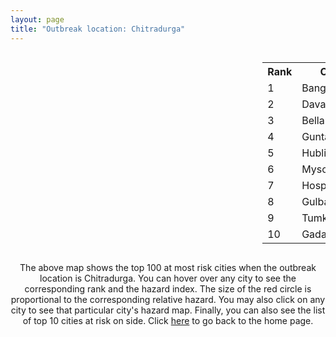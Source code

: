 ```yaml
---
layout: page
title: "Outbreak location: Chitradurga"
---
```

<div style="width: 100%; overflow: auto;">
<div style="width: 75%; float: left;">
<div id="mapid">
<script src="https://buda-magenta.github.io/hazard_map/load_map.js"></script>

<script>
var marker_outbreak = L.marker([14.226644, 76.400512],{"autoPan": true}).addTo(map); marker_outbreak.bindTooltip("Chitradurga").openTooltip();

var circle_1 = L.circle([12.979120, 77.591300], {"pane": "markerPane", "color": "red", "fill": true, "fillOpacity": 0.2, "fillRule": "evenodd", "lineCap": "round", "lineJoin": "round", "opacity": 1.0, "radius": 143981, "stroke": true, "weight": 3}).addTo(map);
circle_1.bindTooltip("Bangalore<br>rank: 1<br>hazard index: 0.143981")
circle_1.bindPopup('<a href="https://buda-magenta.github.io/hazard_map/Bangalore">Bangalore</a>')

var circle_2 = L.circle([14.466127, 75.920636], {"pane": "markerPane", "color": "red", "fill": true, "fillOpacity": 0.2, "fillRule": "evenodd", "lineCap": "round", "lineJoin": "round", "opacity": 1.0, "radius": 83074, "stroke": true, "weight": 3}).addTo(map);
circle_2.bindTooltip("Davanagere<br>rank: 2<br>hazard index: 0.083074")
circle_2.bindPopup('<a href="https://buda-magenta.github.io/hazard_map/Davanagere">Davanagere</a>')

var circle_3 = L.circle([15.143395, 76.919388], {"pane": "markerPane", "color": "red", "fill": true, "fillOpacity": 0.2, "fillRule": "evenodd", "lineCap": "round", "lineJoin": "round", "opacity": 1.0, "radius": 73922, "stroke": true, "weight": 3}).addTo(map);
circle_3.bindTooltip("Bellary<br>rank: 3<br>hazard index: 0.073923")
circle_3.bindPopup('<a href="https://buda-magenta.github.io/hazard_map/Bellary">Bellary</a>')

var circle_4 = L.circle([15.119651, 77.455290], {"pane": "markerPane", "color": "red", "fill": true, "fillOpacity": 0.2, "fillRule": "evenodd", "lineCap": "round", "lineJoin": "round", "opacity": 1.0, "radius": 22624, "stroke": true, "weight": 3}).addTo(map);
circle_4.bindTooltip("Guntakal<br>rank: 4<br>hazard index: 0.022624")
circle_4.bindPopup('<a href="https://buda-magenta.github.io/hazard_map/Guntakal">Guntakal</a>')

var circle_5 = L.circle([15.351838, 75.137985], {"pane": "markerPane", "color": "red", "fill": true, "fillOpacity": 0.2, "fillRule": "evenodd", "lineCap": "round", "lineJoin": "round", "opacity": 1.0, "radius": 7313, "stroke": true, "weight": 3}).addTo(map);
circle_5.bindTooltip("Hubli<br>rank: 5<br>hazard index: 0.007314")
circle_5.bindPopup('<a href="https://buda-magenta.github.io/hazard_map/Hubli">Hubli</a>')

var circle_6 = L.circle([12.305183, 76.655361], {"pane": "markerPane", "color": "red", "fill": true, "fillOpacity": 0.2, "fillRule": "evenodd", "lineCap": "round", "lineJoin": "round", "opacity": 1.0, "radius": 6768, "stroke": true, "weight": 3}).addTo(map);
circle_6.bindTooltip("Mysore<br>rank: 6<br>hazard index: 0.006768")
circle_6.bindPopup('<a href="https://buda-magenta.github.io/hazard_map/Mysore">Mysore</a>')

var circle_7 = L.circle([15.266493, 76.387230], {"pane": "markerPane", "color": "red", "fill": true, "fillOpacity": 0.2, "fillRule": "evenodd", "lineCap": "round", "lineJoin": "round", "opacity": 1.0, "radius": 6537, "stroke": true, "weight": 3}).addTo(map);
circle_7.bindTooltip("Hospet<br>rank: 7<br>hazard index: 0.006538")
circle_7.bindPopup('<a href="https://buda-magenta.github.io/hazard_map/Hospet">Hospet</a>')

var circle_8 = L.circle([17.166667, 77.083333], {"pane": "markerPane", "color": "red", "fill": true, "fillOpacity": 0.2, "fillRule": "evenodd", "lineCap": "round", "lineJoin": "round", "opacity": 1.0, "radius": 6308, "stroke": true, "weight": 3}).addTo(map);
circle_8.bindTooltip("Gulbarga<br>rank: 8<br>hazard index: 0.006308")
circle_8.bindPopup('<a href="https://buda-magenta.github.io/hazard_map/Gulbarga">Gulbarga</a>')

var circle_9 = L.circle([13.340077, 77.100621], {"pane": "markerPane", "color": "red", "fill": true, "fillOpacity": 0.2, "fillRule": "evenodd", "lineCap": "round", "lineJoin": "round", "opacity": 1.0, "radius": 5225, "stroke": true, "weight": 3}).addTo(map);
circle_9.bindTooltip("Tumkur<br>rank: 9<br>hazard index: 0.005226")
circle_9.bindPopup('<a href="https://buda-magenta.github.io/hazard_map/Tumkur">Tumkur</a>')

var circle_10 = L.circle([15.426365, 75.630079], {"pane": "markerPane", "color": "red", "fill": true, "fillOpacity": 0.2, "fillRule": "evenodd", "lineCap": "round", "lineJoin": "round", "opacity": 1.0, "radius": 4088, "stroke": true, "weight": 3}).addTo(map);
circle_10.bindTooltip("Gadag<br>rank: 10<br>hazard index: 0.004088")
circle_10.bindPopup('<a href="https://buda-magenta.github.io/hazard_map/Gadag">Gadag</a>')

var circle_11 = L.circle([13.318014, 75.773874], {"pane": "markerPane", "color": "red", "fill": true, "fillOpacity": 0.2, "fillRule": "evenodd", "lineCap": "round", "lineJoin": "round", "opacity": 1.0, "radius": 3824, "stroke": true, "weight": 3}).addTo(map);
circle_11.bindTooltip("Chikmagalur<br>rank: 11<br>hazard index: 0.003824")
circle_11.bindPopup('<a href="https://buda-magenta.github.io/hazard_map/Chikmagalur">Chikmagalur</a>')

var circle_12 = L.circle([14.625888, 75.635724], {"pane": "markerPane", "color": "red", "fill": true, "fillOpacity": 0.2, "fillRule": "evenodd", "lineCap": "round", "lineJoin": "round", "opacity": 1.0, "radius": 3637, "stroke": true, "weight": 3}).addTo(map);
circle_12.bindTooltip("Ranibennur<br>rank: 12<br>hazard index: 0.003637")
circle_12.bindPopup('<a href="https://buda-magenta.github.io/hazard_map/Ranibennur">Ranibennur</a>')

var circle_13 = L.circle([14.906956, 78.009707], {"pane": "markerPane", "color": "red", "fill": true, "fillOpacity": 0.2, "fillRule": "evenodd", "lineCap": "round", "lineJoin": "round", "opacity": 1.0, "radius": 3337, "stroke": true, "weight": 3}).addTo(map);
circle_13.bindTooltip("Tadipatri<br>rank: 13<br>hazard index: 0.003338")
circle_13.bindPopup('<a href="https://buda-magenta.github.io/hazard_map/Tadipatri">Tadipatri</a>')

var circle_14 = L.circle([13.083694, 80.270186], {"pane": "markerPane", "color": "red", "fill": true, "fillOpacity": 0.2, "fillRule": "evenodd", "lineCap": "round", "lineJoin": "round", "opacity": 1.0, "radius": 3020, "stroke": true, "weight": 3}).addTo(map);
circle_14.bindTooltip("Chennai<br>rank: 14<br>hazard index: 0.003021")
circle_14.bindPopup('<a href="https://buda-magenta.github.io/hazard_map/Chennai">Chennai</a>')

var circle_15 = L.circle([28.651718, 77.221939], {"pane": "markerPane", "color": "red", "fill": true, "fillOpacity": 0.2, "fillRule": "evenodd", "lineCap": "round", "lineJoin": "round", "opacity": 1.0, "radius": 2941, "stroke": true, "weight": 3}).addTo(map);
circle_15.bindTooltip("Delhi<br>rank: 15<br>hazard index: 0.002942")
circle_15.bindPopup('<a href="https://buda-magenta.github.io/hazard_map/Delhi">Delhi</a>')

var circle_16 = L.circle([15.431506, 76.532774], {"pane": "markerPane", "color": "red", "fill": true, "fillOpacity": 0.2, "fillRule": "evenodd", "lineCap": "round", "lineJoin": "round", "opacity": 1.0, "radius": 2737, "stroke": true, "weight": 3}).addTo(map);
circle_16.bindTooltip("Gangawati<br>rank: 16<br>hazard index: 0.002738")
circle_16.bindPopup('<a href="https://buda-magenta.github.io/hazard_map/Gangawati">Gangawati</a>')

var circle_17 = L.circle([13.932609, 75.574978], {"pane": "markerPane", "color": "red", "fill": true, "fillOpacity": 0.2, "fillRule": "evenodd", "lineCap": "round", "lineJoin": "round", "opacity": 1.0, "radius": 2498, "stroke": true, "weight": 3}).addTo(map);
circle_17.bindTooltip("Shimoga<br>rank: 17<br>hazard index: 0.002498")
circle_17.bindPopup('<a href="https://buda-magenta.github.io/hazard_map/Shimoga">Shimoga</a>')

var circle_18 = L.circle([19.075990, 72.877393], {"pane": "markerPane", "color": "red", "fill": true, "fillOpacity": 0.2, "fillRule": "evenodd", "lineCap": "round", "lineJoin": "round", "opacity": 1.0, "radius": 2436, "stroke": true, "weight": 3}).addTo(map);
circle_18.bindTooltip("Mumbai<br>rank: 18<br>hazard index: 0.002436")
circle_18.bindPopup('<a href="https://buda-magenta.github.io/hazard_map/Mumbai">Mumbai</a>')

var circle_19 = L.circle([11.664300, 78.146000], {"pane": "markerPane", "color": "red", "fill": true, "fillOpacity": 0.2, "fillRule": "evenodd", "lineCap": "round", "lineJoin": "round", "opacity": 1.0, "radius": 2270, "stroke": true, "weight": 3}).addTo(map);
circle_19.bindTooltip("Salem<br>rank: 19<br>hazard index: 0.002271")
circle_19.bindPopup('<a href="https://buda-magenta.github.io/hazard_map/Salem">Salem</a>')

var circle_20 = L.circle([17.388786, 78.461065], {"pane": "markerPane", "color": "red", "fill": true, "fillOpacity": 0.2, "fillRule": "evenodd", "lineCap": "round", "lineJoin": "round", "opacity": 1.0, "radius": 2149, "stroke": true, "weight": 3}).addTo(map);
circle_20.bindTooltip("Hyderabad<br>rank: 20<br>hazard index: 0.002150")
circle_20.bindPopup('<a href="https://buda-magenta.github.io/hazard_map/Hyderabad">Hyderabad</a>')

var circle_21 = L.circle([14.654623, 77.556260], {"pane": "markerPane", "color": "red", "fill": true, "fillOpacity": 0.2, "fillRule": "evenodd", "lineCap": "round", "lineJoin": "round", "opacity": 1.0, "radius": 2032, "stroke": true, "weight": 3}).addTo(map);
circle_21.bindTooltip("Anantapur<br>rank: 21<br>hazard index: 0.002033")
circle_21.bindPopup('<a href="https://buda-magenta.github.io/hazard_map/Anantapur">Anantapur</a>')

var circle_22 = L.circle([12.955100, 78.269900], {"pane": "markerPane", "color": "red", "fill": true, "fillOpacity": 0.2, "fillRule": "evenodd", "lineCap": "round", "lineJoin": "round", "opacity": 1.0, "radius": 1829, "stroke": true, "weight": 3}).addTo(map);
circle_22.bindTooltip("Robertson Pet<br>rank: 22<br>hazard index: 0.001830")
circle_22.bindPopup('<a href="https://buda-magenta.github.io/hazard_map/Robertson_Pet">Robertson Pet</a>')

var circle_23 = L.circle([14.475294, 78.821686], {"pane": "markerPane", "color": "red", "fill": true, "fillOpacity": 0.2, "fillRule": "evenodd", "lineCap": "round", "lineJoin": "round", "opacity": 1.0, "radius": 1701, "stroke": true, "weight": 3}).addTo(map);
circle_23.bindTooltip("Kadapa<br>rank: 23<br>hazard index: 0.001702")
circle_23.bindPopup('<a href="https://buda-magenta.github.io/hazard_map/Kadapa">Kadapa</a>')

var circle_24 = L.circle([13.826383, 77.493772], {"pane": "markerPane", "color": "red", "fill": true, "fillOpacity": 0.2, "fillRule": "evenodd", "lineCap": "round", "lineJoin": "round", "opacity": 1.0, "radius": 1486, "stroke": true, "weight": 3}).addTo(map);
circle_24.bindTooltip("Hindupur<br>rank: 24<br>hazard index: 0.001486")
circle_24.bindPopup('<a href="https://buda-magenta.github.io/hazard_map/Hindupur">Hindupur</a>')

var circle_25 = L.circle([22.541418, 88.357691], {"pane": "markerPane", "color": "red", "fill": true, "fillOpacity": 0.2, "fillRule": "evenodd", "lineCap": "round", "lineJoin": "round", "opacity": 1.0, "radius": 1459, "stroke": true, "weight": 3}).addTo(map);
circle_25.bindTooltip("Kolkata<br>rank: 25<br>hazard index: 0.001460")
circle_25.bindPopup('<a href="https://buda-magenta.github.io/hazard_map/Kolkata">Kolkata</a>')

var circle_26 = L.circle([15.631900, 77.275900], {"pane": "markerPane", "color": "red", "fill": true, "fillOpacity": 0.2, "fillRule": "evenodd", "lineCap": "round", "lineJoin": "round", "opacity": 1.0, "radius": 1303, "stroke": true, "weight": 3}).addTo(map);
circle_26.bindTooltip("Adoni<br>rank: 26<br>hazard index: 0.001304")
circle_26.bindPopup('<a href="https://buda-magenta.github.io/hazard_map/Adoni">Adoni</a>')

var circle_27 = L.circle([12.732884, 77.830948], {"pane": "markerPane", "color": "red", "fill": true, "fillOpacity": 0.2, "fillRule": "evenodd", "lineCap": "round", "lineJoin": "round", "opacity": 1.0, "radius": 1228, "stroke": true, "weight": 3}).addTo(map);
circle_27.bindTooltip("Hosur<br>rank: 27<br>hazard index: 0.001229")
circle_27.bindPopup('<a href="https://buda-magenta.github.io/hazard_map/Hosur">Hosur</a>')

var circle_28 = L.circle([18.521428, 73.854454], {"pane": "markerPane", "color": "red", "fill": true, "fillOpacity": 0.2, "fillRule": "evenodd", "lineCap": "round", "lineJoin": "round", "opacity": 1.0, "radius": 1140, "stroke": true, "weight": 3}).addTo(map);
circle_28.bindTooltip("Pune<br>rank: 28<br>hazard index: 0.001140")
circle_28.bindPopup('<a href="https://buda-magenta.github.io/hazard_map/Pune">Pune</a>')

var circle_29 = L.circle([13.007082, 76.099270], {"pane": "markerPane", "color": "red", "fill": true, "fillOpacity": 0.2, "fillRule": "evenodd", "lineCap": "round", "lineJoin": "round", "opacity": 1.0, "radius": 1066, "stroke": true, "weight": 3}).addTo(map);
circle_29.bindTooltip("Hassan<br>rank: 29<br>hazard index: 0.001066")
circle_29.bindPopup('<a href="https://buda-magenta.github.io/hazard_map/Hassan">Hassan</a>')

var circle_30 = L.circle([12.523889, 76.896196], {"pane": "markerPane", "color": "red", "fill": true, "fillOpacity": 0.2, "fillRule": "evenodd", "lineCap": "round", "lineJoin": "round", "opacity": 1.0, "radius": 1054, "stroke": true, "weight": 3}).addTo(map);
circle_30.bindTooltip("Mandya<br>rank: 30<br>hazard index: 0.001055")
circle_30.bindPopup('<a href="https://buda-magenta.github.io/hazard_map/Mandya">Mandya</a>')

var circle_31 = L.circle([14.422347, 77.720069], {"pane": "markerPane", "color": "red", "fill": true, "fillOpacity": 0.2, "fillRule": "evenodd", "lineCap": "round", "lineJoin": "round", "opacity": 1.0, "radius": 1026, "stroke": true, "weight": 3}).addTo(map);
circle_31.bindTooltip("Dharmavaram<br>rank: 31<br>hazard index: 0.001026")
circle_31.bindPopup('<a href="https://buda-magenta.github.io/hazard_map/Dharmavaram">Dharmavaram</a>')

var circle_32 = L.circle([13.137000, 78.133961], {"pane": "markerPane", "color": "red", "fill": true, "fillOpacity": 0.2, "fillRule": "evenodd", "lineCap": "round", "lineJoin": "round", "opacity": 1.0, "radius": 943, "stroke": true, "weight": 3}).addTo(map);
circle_32.bindTooltip("Kolar<br>rank: 32<br>hazard index: 0.000944")
circle_32.bindPopup('<a href="https://buda-magenta.github.io/hazard_map/Kolar">Kolar</a>')

var circle_33 = L.circle([12.869810, 74.843008], {"pane": "markerPane", "color": "red", "fill": true, "fillOpacity": 0.2, "fillRule": "evenodd", "lineCap": "round", "lineJoin": "round", "opacity": 1.0, "radius": 929, "stroke": true, "weight": 3}).addTo(map);
circle_33.bindTooltip("Mangalore<br>rank: 33<br>hazard index: 0.000929")
circle_33.bindPopup('<a href="https://buda-magenta.github.io/hazard_map/Mangalore">Mangalore</a>')

var circle_34 = L.circle([15.830925, 78.042537], {"pane": "markerPane", "color": "red", "fill": true, "fillOpacity": 0.2, "fillRule": "evenodd", "lineCap": "round", "lineJoin": "round", "opacity": 1.0, "radius": 838, "stroke": true, "weight": 3}).addTo(map);
circle_34.bindTooltip("Kurnool<br>rank: 34<br>hazard index: 0.000838")
circle_34.bindPopup('<a href="https://buda-magenta.github.io/hazard_map/Kurnool">Kurnool</a>')

var circle_35 = L.circle([11.001812, 76.962843], {"pane": "markerPane", "color": "red", "fill": true, "fillOpacity": 0.2, "fillRule": "evenodd", "lineCap": "round", "lineJoin": "round", "opacity": 1.0, "radius": 794, "stroke": true, "weight": 3}).addTo(map);
circle_35.bindTooltip("Coimbatore<br>rank: 35<br>hazard index: 0.000794")
circle_35.bindPopup('<a href="https://buda-magenta.github.io/hazard_map/Coimbatore">Coimbatore</a>')

var circle_36 = L.circle([23.021624, 72.579707], {"pane": "markerPane", "color": "red", "fill": true, "fillOpacity": 0.2, "fillRule": "evenodd", "lineCap": "round", "lineJoin": "round", "opacity": 1.0, "radius": 765, "stroke": true, "weight": 3}).addTo(map);
circle_36.bindTooltip("Ahmedabad<br>rank: 36<br>hazard index: 0.000766")
circle_36.bindPopup('<a href="https://buda-magenta.github.io/hazard_map/Ahmedabad">Ahmedabad</a>')

var circle_37 = L.circle([13.341917, 74.747323], {"pane": "markerPane", "color": "red", "fill": true, "fillOpacity": 0.2, "fillRule": "evenodd", "lineCap": "round", "lineJoin": "round", "opacity": 1.0, "radius": 748, "stroke": true, "weight": 3}).addTo(map);
circle_37.bindTooltip("Udupi<br>rank: 37<br>hazard index: 0.000748")
circle_37.bindPopup('<a href="https://buda-magenta.github.io/hazard_map/Udupi">Udupi</a>')

var circle_38 = L.circle([9.931308, 76.267414], {"pane": "markerPane", "color": "red", "fill": true, "fillOpacity": 0.2, "fillRule": "evenodd", "lineCap": "round", "lineJoin": "round", "opacity": 1.0, "radius": 674, "stroke": true, "weight": 3}).addTo(map);
circle_38.bindTooltip("Kochi<br>rank: 38<br>hazard index: 0.000675")
circle_38.bindPopup('<a href="https://buda-magenta.github.io/hazard_map/Kochi">Kochi</a>')

var circle_39 = L.circle([18.793568, 80.815939], {"pane": "markerPane", "color": "red", "fill": true, "fillOpacity": 0.2, "fillRule": "evenodd", "lineCap": "round", "lineJoin": "round", "opacity": 1.0, "radius": 658, "stroke": true, "weight": 3}).addTo(map);
circle_39.bindTooltip("Bijapur<br>rank: 39<br>hazard index: 0.000659")
circle_39.bindPopup('<a href="https://buda-magenta.github.io/hazard_map/Bijapur">Bijapur</a>')

var circle_40 = L.circle([16.508759, 80.618510], {"pane": "markerPane", "color": "red", "fill": true, "fillOpacity": 0.2, "fillRule": "evenodd", "lineCap": "round", "lineJoin": "round", "opacity": 1.0, "radius": 646, "stroke": true, "weight": 3}).addTo(map);
circle_40.bindTooltip("Vijayawada<br>rank: 40<br>hazard index: 0.000646")
circle_40.bindPopup('<a href="https://buda-magenta.github.io/hazard_map/Vijayawada">Vijayawada</a>')

var circle_41 = L.circle([17.723128, 83.301284], {"pane": "markerPane", "color": "red", "fill": true, "fillOpacity": 0.2, "fillRule": "evenodd", "lineCap": "round", "lineJoin": "round", "opacity": 1.0, "radius": 640, "stroke": true, "weight": 3}).addTo(map);
circle_41.bindTooltip("Visakhapatnam<br>rank: 41<br>hazard index: 0.000640")
circle_41.bindPopup('<a href="https://buda-magenta.github.io/hazard_map/Visakhapatnam">Visakhapatnam</a>')

var circle_42 = L.circle([13.631637, 79.423171], {"pane": "markerPane", "color": "red", "fill": true, "fillOpacity": 0.2, "fillRule": "evenodd", "lineCap": "round", "lineJoin": "round", "opacity": 1.0, "radius": 627, "stroke": true, "weight": 3}).addTo(map);
circle_42.bindTooltip("Tirupati<br>rank: 42<br>hazard index: 0.000627")
circle_42.bindPopup('<a href="https://buda-magenta.github.io/hazard_map/Tirupati">Tirupati</a>')

var circle_43 = L.circle([15.398403, 73.812918], {"pane": "markerPane", "color": "red", "fill": true, "fillOpacity": 0.2, "fillRule": "evenodd", "lineCap": "round", "lineJoin": "round", "opacity": 1.0, "radius": 584, "stroke": true, "weight": 3}).addTo(map);
circle_43.bindTooltip("Vasco Da Gama<br>rank: 43<br>hazard index: 0.000584")
circle_43.bindPopup('<a href="https://buda-magenta.github.io/hazard_map/Vasco_Da_Gama">Vasco Da Gama</a>')

var circle_44 = L.circle([20.266777, 85.843559], {"pane": "markerPane", "color": "red", "fill": true, "fillOpacity": 0.2, "fillRule": "evenodd", "lineCap": "round", "lineJoin": "round", "opacity": 1.0, "radius": 574, "stroke": true, "weight": 3}).addTo(map);
circle_44.bindTooltip("Bhubaneswar<br>rank: 44<br>hazard index: 0.000575")
circle_44.bindPopup('<a href="https://buda-magenta.github.io/hazard_map/Bhubaneswar">Bhubaneswar</a>')

var circle_45 = L.circle([15.475377, 78.478558], {"pane": "markerPane", "color": "red", "fill": true, "fillOpacity": 0.2, "fillRule": "evenodd", "lineCap": "round", "lineJoin": "round", "opacity": 1.0, "radius": 549, "stroke": true, "weight": 3}).addTo(map);
circle_45.bindTooltip("Nandyal<br>rank: 45<br>hazard index: 0.000549")
circle_45.bindPopup('<a href="https://buda-magenta.github.io/hazard_map/Nandyal">Nandyal</a>')

var circle_46 = L.circle([17.849907, 75.276320], {"pane": "markerPane", "color": "red", "fill": true, "fillOpacity": 0.2, "fillRule": "evenodd", "lineCap": "round", "lineJoin": "round", "opacity": 1.0, "radius": 500, "stroke": true, "weight": 3}).addTo(map);
circle_46.bindTooltip("Solapur<br>rank: 46<br>hazard index: 0.000501")
circle_46.bindPopup('<a href="https://buda-magenta.github.io/hazard_map/Solapur">Solapur</a>')

var circle_47 = L.circle([15.857267, 74.506934], {"pane": "markerPane", "color": "red", "fill": true, "fillOpacity": 0.2, "fillRule": "evenodd", "lineCap": "round", "lineJoin": "round", "opacity": 1.0, "radius": 496, "stroke": true, "weight": 3}).addTo(map);
circle_47.bindTooltip("Belgaum<br>rank: 47<br>hazard index: 0.000497")
circle_47.bindPopup('<a href="https://buda-magenta.github.io/hazard_map/Belgaum">Belgaum</a>')

var circle_48 = L.circle([8.576971, 77.050125], {"pane": "markerPane", "color": "red", "fill": true, "fillOpacity": 0.2, "fillRule": "evenodd", "lineCap": "round", "lineJoin": "round", "opacity": 1.0, "radius": 479, "stroke": true, "weight": 3}).addTo(map);
circle_48.bindTooltip("Thiruvananthapuram<br>rank: 48<br>hazard index: 0.000479")
circle_48.bindPopup('<a href="https://buda-magenta.github.io/hazard_map/Thiruvananthapuram">Thiruvananthapuram</a>')

var circle_49 = L.circle([16.185317, 75.696792], {"pane": "markerPane", "color": "red", "fill": true, "fillOpacity": 0.2, "fillRule": "evenodd", "lineCap": "round", "lineJoin": "round", "opacity": 1.0, "radius": 411, "stroke": true, "weight": 3}).addTo(map);
circle_49.bindTooltip("Bagalkot<br>rank: 49<br>hazard index: 0.000411")
circle_49.bindPopup('<a href="https://buda-magenta.github.io/hazard_map/Bagalkot">Bagalkot</a>')

var circle_50 = L.circle([14.752266, 78.548552], {"pane": "markerPane", "color": "red", "fill": true, "fillOpacity": 0.2, "fillRule": "evenodd", "lineCap": "round", "lineJoin": "round", "opacity": 1.0, "radius": 405, "stroke": true, "weight": 3}).addTo(map);
circle_50.bindTooltip("Proddatur<br>rank: 50<br>hazard index: 0.000406")
circle_50.bindPopup('<a href="https://buda-magenta.github.io/hazard_map/Proddatur">Proddatur</a>')

var circle_51 = L.circle([21.149813, 79.082056], {"pane": "markerPane", "color": "red", "fill": true, "fillOpacity": 0.2, "fillRule": "evenodd", "lineCap": "round", "lineJoin": "round", "opacity": 1.0, "radius": 382, "stroke": true, "weight": 3}).addTo(map);
circle_51.bindTooltip("Nagpur<br>rank: 51<br>hazard index: 0.000383")
circle_51.bindPopup('<a href="https://buda-magenta.github.io/hazard_map/Nagpur">Nagpur</a>')

var circle_52 = L.circle([9.926115, 78.114098], {"pane": "markerPane", "color": "red", "fill": true, "fillOpacity": 0.2, "fillRule": "evenodd", "lineCap": "round", "lineJoin": "round", "opacity": 1.0, "radius": 370, "stroke": true, "weight": 3}).addTo(map);
circle_52.bindTooltip("Madurai<br>rank: 52<br>hazard index: 0.000371")
circle_52.bindPopup('<a href="https://buda-magenta.github.io/hazard_map/Madurai">Madurai</a>')

var circle_53 = L.circle([20.166670, 79.172114], {"pane": "markerPane", "color": "red", "fill": true, "fillOpacity": 0.2, "fillRule": "evenodd", "lineCap": "round", "lineJoin": "round", "opacity": 1.0, "radius": 363, "stroke": true, "weight": 3}).addTo(map);
circle_53.bindTooltip("Bhadravati<br>rank: 53<br>hazard index: 0.000363")
circle_53.bindPopup('<a href="https://buda-magenta.github.io/hazard_map/Bhadravati">Bhadravati</a>')

var circle_54 = L.circle([11.369204, 77.676627], {"pane": "markerPane", "color": "red", "fill": true, "fillOpacity": 0.2, "fillRule": "evenodd", "lineCap": "round", "lineJoin": "round", "opacity": 1.0, "radius": 357, "stroke": true, "weight": 3}).addTo(map);
circle_54.bindTooltip("Erode<br>rank: 54<br>hazard index: 0.000358")
circle_54.bindPopup('<a href="https://buda-magenta.github.io/hazard_map/Erode">Erode</a>')

var circle_55 = L.circle([26.838100, 80.934600], {"pane": "markerPane", "color": "red", "fill": true, "fillOpacity": 0.2, "fillRule": "evenodd", "lineCap": "round", "lineJoin": "round", "opacity": 1.0, "radius": 346, "stroke": true, "weight": 3}).addTo(map);
circle_55.bindTooltip("Lucknow<br>rank: 55<br>hazard index: 0.000347")
circle_55.bindPopup('<a href="https://buda-magenta.github.io/hazard_map/Lucknow">Lucknow</a>')

var circle_56 = L.circle([26.915458, 75.818982], {"pane": "markerPane", "color": "red", "fill": true, "fillOpacity": 0.2, "fillRule": "evenodd", "lineCap": "round", "lineJoin": "round", "opacity": 1.0, "radius": 335, "stroke": true, "weight": 3}).addTo(map);
circle_56.bindTooltip("Jaipur<br>rank: 56<br>hazard index: 0.000336")
circle_56.bindPopup('<a href="https://buda-magenta.github.io/hazard_map/Jaipur">Jaipur</a>')

var circle_57 = L.circle([13.160105, 79.155551], {"pane": "markerPane", "color": "red", "fill": true, "fillOpacity": 0.2, "fillRule": "evenodd", "lineCap": "round", "lineJoin": "round", "opacity": 1.0, "radius": 319, "stroke": true, "weight": 3}).addTo(map);
circle_57.bindTooltip("Chittoor<br>rank: 57<br>hazard index: 0.000320")
circle_57.bindPopup('<a href="https://buda-magenta.github.io/hazard_map/Chittoor">Chittoor</a>')

var circle_58 = L.circle([26.180598, 91.753943], {"pane": "markerPane", "color": "red", "fill": true, "fillOpacity": 0.2, "fillRule": "evenodd", "lineCap": "round", "lineJoin": "round", "opacity": 1.0, "radius": 306, "stroke": true, "weight": 3}).addTo(map);
circle_58.bindTooltip("Guwahati<br>rank: 58<br>hazard index: 0.000306")
circle_58.bindPopup('<a href="https://buda-magenta.github.io/hazard_map/Guwahati">Guwahati</a>')

var circle_59 = L.circle([25.609324, 85.123525], {"pane": "markerPane", "color": "red", "fill": true, "fillOpacity": 0.2, "fillRule": "evenodd", "lineCap": "round", "lineJoin": "round", "opacity": 1.0, "radius": 305, "stroke": true, "weight": 3}).addTo(map);
circle_59.bindTooltip("Patna<br>rank: 59<br>hazard index: 0.000305")
circle_59.bindPopup('<a href="https://buda-magenta.github.io/hazard_map/Patna">Patna</a>')

var circle_60 = L.circle([16.850253, 74.594888], {"pane": "markerPane", "color": "red", "fill": true, "fillOpacity": 0.2, "fillRule": "evenodd", "lineCap": "round", "lineJoin": "round", "opacity": 1.0, "radius": 298, "stroke": true, "weight": 3}).addTo(map);
circle_60.bindTooltip("Sangli<br>rank: 60<br>hazard index: 0.000298")
circle_60.bindPopup('<a href="https://buda-magenta.github.io/hazard_map/Sangli">Sangli</a>')

var circle_61 = L.circle([12.794811, 79.000641], {"pane": "markerPane", "color": "red", "fill": true, "fillOpacity": 0.2, "fillRule": "evenodd", "lineCap": "round", "lineJoin": "round", "opacity": 1.0, "radius": 294, "stroke": true, "weight": 3}).addTo(map);
circle_61.bindTooltip("Vellore<br>rank: 61<br>hazard index: 0.000294")
circle_61.bindPopup('<a href="https://buda-magenta.github.io/hazard_map/Vellore">Vellore</a>')

var circle_62 = L.circle([13.573260, 78.479146], {"pane": "markerPane", "color": "red", "fill": true, "fillOpacity": 0.2, "fillRule": "evenodd", "lineCap": "round", "lineJoin": "round", "opacity": 1.0, "radius": 268, "stroke": true, "weight": 3}).addTo(map);
circle_62.bindTooltip("Madanapalle<br>rank: 62<br>hazard index: 0.000268")
circle_62.bindPopup('<a href="https://buda-magenta.github.io/hazard_map/Madanapalle">Madanapalle</a>')

var circle_63 = L.circle([12.792907, 78.699917], {"pane": "markerPane", "color": "red", "fill": true, "fillOpacity": 0.2, "fillRule": "evenodd", "lineCap": "round", "lineJoin": "round", "opacity": 1.0, "radius": 246, "stroke": true, "weight": 3}).addTo(map);
circle_63.bindTooltip("Ambur<br>rank: 63<br>hazard index: 0.000246")
circle_63.bindPopup('<a href="https://buda-magenta.github.io/hazard_map/Ambur">Ambur</a>')

var circle_64 = L.circle([22.720362, 75.868200], {"pane": "markerPane", "color": "red", "fill": true, "fillOpacity": 0.2, "fillRule": "evenodd", "lineCap": "round", "lineJoin": "round", "opacity": 1.0, "radius": 244, "stroke": true, "weight": 3}).addTo(map);
circle_64.bindTooltip("Indore<br>rank: 64<br>hazard index: 0.000245")
circle_64.bindPopup('<a href="https://buda-magenta.github.io/hazard_map/Indore">Indore</a>')

var circle_65 = L.circle([25.531031, 78.652689], {"pane": "markerPane", "color": "red", "fill": true, "fillOpacity": 0.2, "fillRule": "evenodd", "lineCap": "round", "lineJoin": "round", "opacity": 1.0, "radius": 235, "stroke": true, "weight": 3}).addTo(map);
circle_65.bindTooltip("Jhansi<br>rank: 65<br>hazard index: 0.000235")
circle_65.bindPopup('<a href="https://buda-magenta.github.io/hazard_map/Jhansi">Jhansi</a>')

var circle_66 = L.circle([23.370035, 85.325013], {"pane": "markerPane", "color": "red", "fill": true, "fillOpacity": 0.2, "fillRule": "evenodd", "lineCap": "round", "lineJoin": "round", "opacity": 1.0, "radius": 229, "stroke": true, "weight": 3}).addTo(map);
circle_66.bindTooltip("Ranchi<br>rank: 66<br>hazard index: 0.000229")
circle_66.bindPopup('<a href="https://buda-magenta.github.io/hazard_map/Ranchi">Ranchi</a>')

var circle_67 = L.circle([11.101781, 77.345192], {"pane": "markerPane", "color": "red", "fill": true, "fillOpacity": 0.2, "fillRule": "evenodd", "lineCap": "round", "lineJoin": "round", "opacity": 1.0, "radius": 227, "stroke": true, "weight": 3}).addTo(map);
circle_67.bindTooltip("Tiruppur<br>rank: 67<br>hazard index: 0.000228")
circle_67.bindPopup('<a href="https://buda-magenta.github.io/hazard_map/Tiruppur">Tiruppur</a>')

var circle_68 = L.circle([16.702841, 74.240533], {"pane": "markerPane", "color": "red", "fill": true, "fillOpacity": 0.2, "fillRule": "evenodd", "lineCap": "round", "lineJoin": "round", "opacity": 1.0, "radius": 207, "stroke": true, "weight": 3}).addTo(map);
circle_68.bindTooltip("Kolhapur<br>rank: 68<br>hazard index: 0.000207")
circle_68.bindPopup('<a href="https://buda-magenta.github.io/hazard_map/Kolhapur">Kolhapur</a>')

var circle_69 = L.circle([12.227213, 79.070156], {"pane": "markerPane", "color": "red", "fill": true, "fillOpacity": 0.2, "fillRule": "evenodd", "lineCap": "round", "lineJoin": "round", "opacity": 1.0, "radius": 204, "stroke": true, "weight": 3}).addTo(map);
circle_69.bindTooltip("Tiruvannamalai<br>rank: 69<br>hazard index: 0.000205")
circle_69.bindPopup('<a href="https://buda-magenta.github.io/hazard_map/Tiruvannamalai">Tiruvannamalai</a>')

var circle_70 = L.circle([16.083333, 77.166667], {"pane": "markerPane", "color": "red", "fill": true, "fillOpacity": 0.2, "fillRule": "evenodd", "lineCap": "round", "lineJoin": "round", "opacity": 1.0, "radius": 196, "stroke": true, "weight": 3}).addTo(map);
circle_70.bindTooltip("Raichur<br>rank: 70<br>hazard index: 0.000196")
circle_70.bindPopup('<a href="https://buda-magenta.github.io/hazard_map/Raichur">Raichur</a>')

var circle_71 = L.circle([16.291519, 80.454159], {"pane": "markerPane", "color": "red", "fill": true, "fillOpacity": 0.2, "fillRule": "evenodd", "lineCap": "round", "lineJoin": "round", "opacity": 1.0, "radius": 181, "stroke": true, "weight": 3}).addTo(map);
circle_71.bindTooltip("Guntur<br>rank: 71<br>hazard index: 0.000182")
circle_71.bindPopup('<a href="https://buda-magenta.github.io/hazard_map/Guntur">Guntur</a>')

var circle_72 = L.circle([18.351469, 76.755121], {"pane": "markerPane", "color": "red", "fill": true, "fillOpacity": 0.2, "fillRule": "evenodd", "lineCap": "round", "lineJoin": "round", "opacity": 1.0, "radius": 175, "stroke": true, "weight": 3}).addTo(map);
circle_72.bindTooltip("Latur<br>rank: 72<br>hazard index: 0.000175")
circle_72.bindPopup('<a href="https://buda-magenta.github.io/hazard_map/Latur">Latur</a>')

var circle_73 = L.circle([21.170200, 72.831100], {"pane": "markerPane", "color": "red", "fill": true, "fillOpacity": 0.2, "fillRule": "evenodd", "lineCap": "round", "lineJoin": "round", "opacity": 1.0, "radius": 164, "stroke": true, "weight": 3}).addTo(map);
circle_73.bindTooltip("Surat<br>rank: 73<br>hazard index: 0.000164")
circle_73.bindPopup('<a href="https://buda-magenta.github.io/hazard_map/Surat">Surat</a>')

var circle_74 = L.circle([17.005045, 81.780473], {"pane": "markerPane", "color": "red", "fill": true, "fillOpacity": 0.2, "fillRule": "evenodd", "lineCap": "round", "lineJoin": "round", "opacity": 1.0, "radius": 143, "stroke": true, "weight": 3}).addTo(map);
circle_74.bindTooltip("Rajahmundry<br>rank: 74<br>hazard index: 0.000144")
circle_74.bindPopup('<a href="https://buda-magenta.github.io/hazard_map/Rajahmundry">Rajahmundry</a>')

var circle_75 = L.circle([30.733442, 76.779714], {"pane": "markerPane", "color": "red", "fill": true, "fillOpacity": 0.2, "fillRule": "evenodd", "lineCap": "round", "lineJoin": "round", "opacity": 1.0, "radius": 138, "stroke": true, "weight": 3}).addTo(map);
circle_75.bindTooltip("Chandigarh<br>rank: 75<br>hazard index: 0.000139")
circle_75.bindPopup('<a href="https://buda-magenta.github.io/hazard_map/Chandigarh">Chandigarh</a>')

var circle_76 = L.circle([19.194329, 72.970178], {"pane": "markerPane", "color": "red", "fill": true, "fillOpacity": 0.2, "fillRule": "evenodd", "lineCap": "round", "lineJoin": "round", "opacity": 1.0, "radius": 136, "stroke": true, "weight": 3}).addTo(map);
circle_76.bindTooltip("Thane<br>rank: 76<br>hazard index: 0.000136")
circle_76.bindPopup('<a href="https://buda-magenta.github.io/hazard_map/Thane">Thane</a>')

var circle_77 = L.circle([10.804973, 78.687030], {"pane": "markerPane", "color": "red", "fill": true, "fillOpacity": 0.2, "fillRule": "evenodd", "lineCap": "round", "lineJoin": "round", "opacity": 1.0, "radius": 132, "stroke": true, "weight": 3}).addTo(map);
circle_77.bindTooltip("Tiruchirappalli<br>rank: 77<br>hazard index: 0.000132")
circle_77.bindPopup('<a href="https://buda-magenta.github.io/hazard_map/Tiruchirappalli">Tiruchirappalli</a>')

var circle_78 = L.circle([26.698885, 88.320030], {"pane": "markerPane", "color": "red", "fill": true, "fillOpacity": 0.2, "fillRule": "evenodd", "lineCap": "round", "lineJoin": "round", "opacity": 1.0, "radius": 127, "stroke": true, "weight": 3}).addTo(map);
circle_78.bindTooltip("Bagdogra<br>rank: 78<br>hazard index: 0.000127")
circle_78.bindPopup('<a href="https://buda-magenta.github.io/hazard_map/Bagdogra">Bagdogra</a>')

var circle_79 = L.circle([11.258608, 75.778874], {"pane": "markerPane", "color": "red", "fill": true, "fillOpacity": 0.2, "fillRule": "evenodd", "lineCap": "round", "lineJoin": "round", "opacity": 1.0, "radius": 107, "stroke": true, "weight": 3}).addTo(map);
circle_79.bindTooltip("Kozhikode<br>rank: 79<br>hazard index: 0.000107")
circle_79.bindPopup('<a href="https://buda-magenta.github.io/hazard_map/Kozhikode">Kozhikode</a>')

var circle_80 = L.circle([25.335649, 83.007629], {"pane": "markerPane", "color": "red", "fill": true, "fillOpacity": 0.2, "fillRule": "evenodd", "lineCap": "round", "lineJoin": "round", "opacity": 1.0, "radius": 107, "stroke": true, "weight": 3}).addTo(map);
circle_80.bindTooltip("Varanasi<br>rank: 80<br>hazard index: 0.000107")
circle_80.bindPopup('<a href="https://buda-magenta.github.io/hazard_map/Varanasi">Varanasi</a>')

var circle_81 = L.circle([16.695935, 74.455575], {"pane": "markerPane", "color": "red", "fill": true, "fillOpacity": 0.2, "fillRule": "evenodd", "lineCap": "round", "lineJoin": "round", "opacity": 1.0, "radius": 100, "stroke": true, "weight": 3}).addTo(map);
circle_81.bindTooltip("Ichalkaranji<br>rank: 81<br>hazard index: 0.000101")
circle_81.bindPopup('<a href="https://buda-magenta.github.io/hazard_map/Ichalkaranji">Ichalkaranji</a>')

var circle_82 = L.circle([14.449372, 79.987376], {"pane": "markerPane", "color": "red", "fill": true, "fillOpacity": 0.2, "fillRule": "evenodd", "lineCap": "round", "lineJoin": "round", "opacity": 1.0, "radius": 88, "stroke": true, "weight": 3}).addTo(map);
circle_82.bindTooltip("Nellore<br>rank: 82<br>hazard index: 0.000088")
circle_82.bindPopup('<a href="https://buda-magenta.github.io/hazard_map/Nellore">Nellore</a>')

var circle_83 = L.circle([8.701220, 77.579269], {"pane": "markerPane", "color": "red", "fill": true, "fillOpacity": 0.2, "fillRule": "evenodd", "lineCap": "round", "lineJoin": "round", "opacity": 1.0, "radius": 88, "stroke": true, "weight": 3}).addTo(map);
circle_83.bindTooltip("Tirunelveli<br>rank: 83<br>hazard index: 0.000088")
circle_83.bindPopup('<a href="https://buda-magenta.github.io/hazard_map/Tirunelveli">Tirunelveli</a>')

var circle_84 = L.circle([10.525626, 76.213254], {"pane": "markerPane", "color": "red", "fill": true, "fillOpacity": 0.2, "fillRule": "evenodd", "lineCap": "round", "lineJoin": "round", "opacity": 1.0, "radius": 86, "stroke": true, "weight": 3}).addTo(map);
circle_84.bindTooltip("Thrissur<br>rank: 84<br>hazard index: 0.000087")
circle_84.bindPopup('<a href="https://buda-magenta.github.io/hazard_map/Thrissur">Thrissur</a>')

var circle_85 = L.circle([17.910400, 77.519900], {"pane": "markerPane", "color": "red", "fill": true, "fillOpacity": 0.2, "fillRule": "evenodd", "lineCap": "round", "lineJoin": "round", "opacity": 1.0, "radius": 85, "stroke": true, "weight": 3}).addTo(map);
circle_85.bindTooltip("Bidar<br>rank: 85<br>hazard index: 0.000086")
circle_85.bindPopup('<a href="https://buda-magenta.github.io/hazard_map/Bidar">Bidar</a>')

var circle_86 = L.circle([23.258486, 77.401989], {"pane": "markerPane", "color": "red", "fill": true, "fillOpacity": 0.2, "fillRule": "evenodd", "lineCap": "round", "lineJoin": "round", "opacity": 1.0, "radius": 84, "stroke": true, "weight": 3}).addTo(map);
circle_86.bindTooltip("Bhopal<br>rank: 86<br>hazard index: 0.000084")
circle_86.bindPopup('<a href="https://buda-magenta.github.io/hazard_map/Bhopal">Bhopal</a>')

var circle_87 = L.circle([16.743454, 77.992319], {"pane": "markerPane", "color": "red", "fill": true, "fillOpacity": 0.2, "fillRule": "evenodd", "lineCap": "round", "lineJoin": "round", "opacity": 1.0, "radius": 82, "stroke": true, "weight": 3}).addTo(map);
circle_87.bindTooltip("Mahbubnagar<br>rank: 87<br>hazard index: 0.000082")
circle_87.bindPopup('<a href="https://buda-magenta.github.io/hazard_map/Mahbubnagar">Mahbubnagar</a>')

var circle_88 = L.circle([25.438130, 81.833800], {"pane": "markerPane", "color": "red", "fill": true, "fillOpacity": 0.2, "fillRule": "evenodd", "lineCap": "round", "lineJoin": "round", "opacity": 1.0, "radius": 78, "stroke": true, "weight": 3}).addTo(map);
circle_88.bindTooltip("Allahabad<br>rank: 88<br>hazard index: 0.000078")
circle_88.bindPopup('<a href="https://buda-magenta.github.io/hazard_map/Allahabad">Allahabad</a>')

var circle_89 = L.circle([23.160894, 79.949770], {"pane": "markerPane", "color": "red", "fill": true, "fillOpacity": 0.2, "fillRule": "evenodd", "lineCap": "round", "lineJoin": "round", "opacity": 1.0, "radius": 73, "stroke": true, "weight": 3}).addTo(map);
circle_89.bindTooltip("Jabalpur<br>rank: 89<br>hazard index: 0.000074")
circle_89.bindPopup('<a href="https://buda-magenta.github.io/hazard_map/Jabalpur">Jabalpur</a>')

var circle_90 = L.circle([10.915649, 79.806949], {"pane": "markerPane", "color": "red", "fill": true, "fillOpacity": 0.2, "fillRule": "evenodd", "lineCap": "round", "lineJoin": "round", "opacity": 1.0, "radius": 70, "stroke": true, "weight": 3}).addTo(map);
circle_90.bindTooltip("Pondicherry<br>rank: 90<br>hazard index: 0.000070")
circle_90.bindPopup('<a href="https://buda-magenta.github.io/hazard_map/Pondicherry">Pondicherry</a>')

var circle_91 = L.circle([19.807608, 85.825254], {"pane": "markerPane", "color": "red", "fill": true, "fillOpacity": 0.2, "fillRule": "evenodd", "lineCap": "round", "lineJoin": "round", "opacity": 1.0, "radius": 66, "stroke": true, "weight": 3}).addTo(map);
circle_91.bindTooltip("Puri<br>rank: 91<br>hazard index: 0.000066")
circle_91.bindPopup('<a href="https://buda-magenta.github.io/hazard_map/Puri">Puri</a>')

var circle_92 = L.circle([21.237947, 81.633683], {"pane": "markerPane", "color": "red", "fill": true, "fillOpacity": 0.2, "fillRule": "evenodd", "lineCap": "round", "lineJoin": "round", "opacity": 1.0, "radius": 63, "stroke": true, "weight": 3}).addTo(map);
circle_92.bindTooltip("Raipur<br>rank: 92<br>hazard index: 0.000063")
circle_92.bindPopup('<a href="https://buda-magenta.github.io/hazard_map/Raipur">Raipur</a>')

var circle_93 = L.circle([8.887951, 76.595501], {"pane": "markerPane", "color": "red", "fill": true, "fillOpacity": 0.2, "fillRule": "evenodd", "lineCap": "round", "lineJoin": "round", "opacity": 1.0, "radius": 63, "stroke": true, "weight": 3}).addTo(map);
circle_93.bindTooltip("Kollam<br>rank: 93<br>hazard index: 0.000063")
circle_93.bindPopup('<a href="https://buda-magenta.github.io/hazard_map/Kollam">Kollam</a>')

var circle_94 = L.circle([31.634308, 74.873679], {"pane": "markerPane", "color": "red", "fill": true, "fillOpacity": 0.2, "fillRule": "evenodd", "lineCap": "round", "lineJoin": "round", "opacity": 1.0, "radius": 63, "stroke": true, "weight": 3}).addTo(map);
circle_94.bindTooltip("Amritsar<br>rank: 94<br>hazard index: 0.000063")
circle_94.bindPopup('<a href="https://buda-magenta.github.io/hazard_map/Amritsar">Amritsar</a>')

var circle_95 = L.circle([30.325565, 78.043681], {"pane": "markerPane", "color": "red", "fill": true, "fillOpacity": 0.2, "fillRule": "evenodd", "lineCap": "round", "lineJoin": "round", "opacity": 1.0, "radius": 61, "stroke": true, "weight": 3}).addTo(map);
circle_95.bindTooltip("Dehradun<br>rank: 95<br>hazard index: 0.000062")
circle_95.bindPopup('<a href="https://buda-magenta.github.io/hazard_map/Dehradun">Dehradun</a>')

var circle_96 = L.circle([19.169335, 77.311013], {"pane": "markerPane", "color": "red", "fill": true, "fillOpacity": 0.2, "fillRule": "evenodd", "lineCap": "round", "lineJoin": "round", "opacity": 1.0, "radius": 61, "stroke": true, "weight": 3}).addTo(map);
circle_96.bindTooltip("Nanded Waghala<br>rank: 96<br>hazard index: 0.000061")
circle_96.bindPopup('<a href="https://buda-magenta.github.io/hazard_map/Nanded_Waghala">Nanded Waghala</a>')

var circle_97 = L.circle([10.330330, 78.067398], {"pane": "markerPane", "color": "red", "fill": true, "fillOpacity": 0.2, "fillRule": "evenodd", "lineCap": "round", "lineJoin": "round", "opacity": 1.0, "radius": 59, "stroke": true, "weight": 3}).addTo(map);
circle_97.bindTooltip("Dindigul<br>rank: 97<br>hazard index: 0.000060")
circle_97.bindPopup('<a href="https://buda-magenta.github.io/hazard_map/Dindigul">Dindigul</a>')

var circle_98 = L.circle([22.297314, 73.194257], {"pane": "markerPane", "color": "red", "fill": true, "fillOpacity": 0.2, "fillRule": "evenodd", "lineCap": "round", "lineJoin": "round", "opacity": 1.0, "radius": 58, "stroke": true, "weight": 3}).addTo(map);
circle_98.bindTooltip("Vadodara<br>rank: 98<br>hazard index: 0.000059")
circle_98.bindPopup('<a href="https://buda-magenta.github.io/hazard_map/Vadodara">Vadodara</a>')

var circle_99 = L.circle([26.460914, 80.321759], {"pane": "markerPane", "color": "red", "fill": true, "fillOpacity": 0.2, "fillRule": "evenodd", "lineCap": "round", "lineJoin": "round", "opacity": 1.0, "radius": 56, "stroke": true, "weight": 3}).addTo(map);
circle_99.bindTooltip("Kanpur<br>rank: 99<br>hazard index: 0.000056")
circle_99.bindPopup('<a href="https://buda-magenta.github.io/hazard_map/Kanpur">Kanpur</a>')

var circle_100 = L.circle([20.843512, 75.525927], {"pane": "markerPane", "color": "red", "fill": true, "fillOpacity": 0.2, "fillRule": "evenodd", "lineCap": "round", "lineJoin": "round", "opacity": 1.0, "radius": 53, "stroke": true, "weight": 3}).addTo(map);
circle_100.bindTooltip("Jalgaon<br>rank: 100<br>hazard index: 0.000053")
circle_100.bindPopup('<a href="https://buda-magenta.github.io/hazard_map/Jalgaon">Jalgaon</a>')
</script>
</div>
</div>


<div style="width: 20%; float: right;">
<table>
<tr>
<th>Rank</th>
<th>City</th>
</tr>

<tr>
<td>1</td>
<td>Bangalore</td>
</tr>

<tr>
<td>2</td>
<td>Davanagere</td>
</tr>

<tr>
<td>3</td>
<td>Bellary</td>
</tr>

<tr>
<td>4</td>
<td>Guntakal</td>
</tr>

<tr>
<td>5</td>
<td>Hubli</td>
</tr>

<tr>
<td>6</td>
<td>Mysore</td>
</tr>

<tr>
<td>7</td>
<td>Hospet</td>
</tr>

<tr>
<td>8</td>
<td>Gulbarga</td>
</tr>

<tr>
<td>9</td>
<td>Tumkur</td>
</tr>

<tr>
<td>10</td>
<td>Gadag</td>
</tr>

</table>
</div>
</div>


<p align="center"> The above map shows the top 100 at most risk cities when the outbreak location is Chitradurga. You can hover over any city to see the corresponding rank and the hazard index. The size of the red circle is proportional to the corresponding relative hazard. You may also click on any city to see that particular city's hazard map. Finally, you can also see the list of top 10 cities at risk on side.  Click <a href="https://buda-magenta.github.io/hazard_map/">here</a> to go back to the home page.
</p>